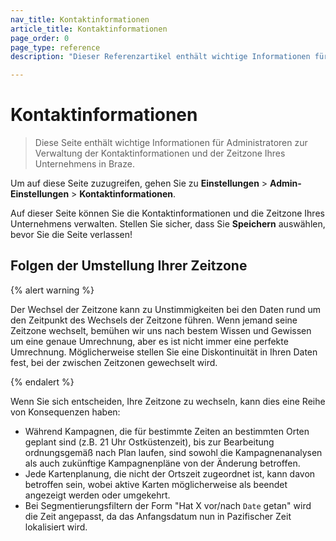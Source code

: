 ```yaml
---
nav_title: Kontaktinformationen
article_title: Kontaktinformationen
page_order: 0
page_type: reference
description: "Dieser Referenzartikel enthält wichtige Informationen für Administratoren zur Verwaltung der Kontaktinformationen Ihres Unternehmens und der Zeitzone in Braze."

---
```


# Kontaktinformationen

<style>
.fa-crown {
  color: gold;
}
</style>

> Diese Seite enthält wichtige Informationen für Administratoren zur Verwaltung der Kontaktinformationen und der Zeitzone Ihres Unternehmens in Braze.

Um auf diese Seite zuzugreifen, gehen Sie zu **Einstellungen** > **Admin-Einstellungen** > **Kontaktinformationen**.

Auf dieser Seite können Sie die Kontaktinformationen und die Zeitzone Ihres Unternehmens verwalten. Stellen Sie sicher, dass Sie **Speichern** auswählen, bevor Sie die Seite verlassen!

## Folgen der Umstellung Ihrer Zeitzone

{% alert warning %}

Der Wechsel der Zeitzone kann zu Unstimmigkeiten bei den Daten rund um den Zeitpunkt des Wechsels der Zeitzone führen. Wenn jemand seine Zeitzone wechselt, bemühen wir uns nach bestem Wissen und Gewissen um eine genaue Umrechnung, aber es ist nicht immer eine perfekte Umrechnung. Möglicherweise stellen Sie eine Diskontinuität in Ihren Daten fest, bei der zwischen Zeitzonen gewechselt wird.

{% endalert %}

Wenn Sie sich entscheiden, Ihre Zeitzone zu wechseln, kann dies eine Reihe von Konsequenzen haben:

- Während Kampagnen, die für bestimmte Zeiten an bestimmten Orten geplant sind (z.B. 21 Uhr Ostküstenzeit), bis zur Bearbeitung ordnungsgemäß nach Plan laufen, sind sowohl die Kampagnenanalysen als auch zukünftige Kampagnenpläne von der Änderung betroffen.
- Jede Kartenplanung, die nicht der Ortszeit zugeordnet ist, kann davon betroffen sein, wobei aktive Karten möglicherweise als beendet angezeigt werden oder umgekehrt.
- Bei Segmentierungsfiltern der Form "Hat X vor/nach `Date` getan" wird die Zeit angepasst, da das Anfangsdatum nun in Pazifischer Zeit lokalisiert wird.